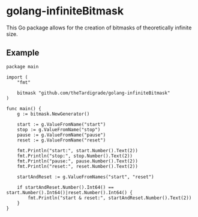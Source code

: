 # golang-infiniteBitmask

This Go package allows for the creation of bitmasks of theoretically infinite size.

## Example

```golang
package main

import (
	"fmt"

	bitmask "github.com/theTardigrade/golang-infiniteBitmask"
)

func main() {
	g := bitmask.NewGenerator()

	start := g.ValueFromName("start")
	stop := g.ValueFromName("stop")
	pause := g.ValueFromName("pause")
	reset := g.ValueFromName("reset")

	fmt.Println("start:", start.Number().Text(2))
	fmt.Println("stop:", stop.Number().Text(2))
	fmt.Println("pause:", pause.Number().Text(2))
	fmt.Println("reset:", reset.Number().Text(2))

	startAndReset := g.ValueFromNames("start", "reset")

	if startAndReset.Number().Int64() == start.Number().Int64()|reset.Number().Int64() {
		fmt.Println("start & reset:", startAndReset.Number().Text(2))
	}
}
```
